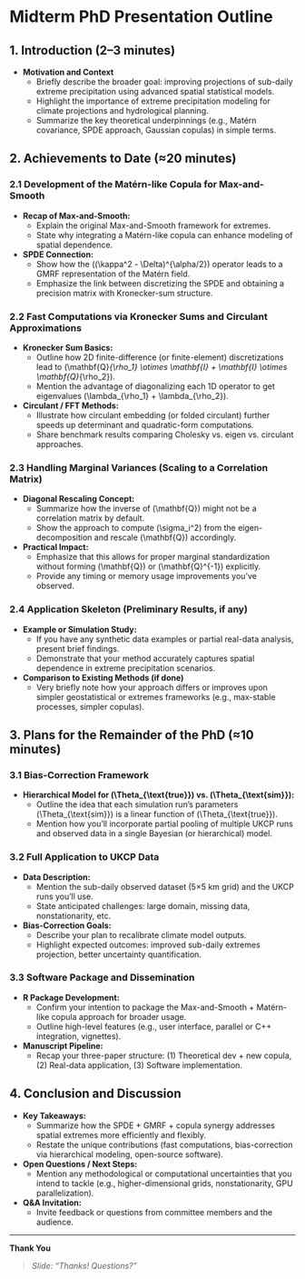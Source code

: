 # Midterm PhD Presentation Outline

## 1. Introduction (2–3 minutes)
- **Motivation and Context**  
  - Briefly describe the broader goal: improving projections of sub-daily extreme precipitation using advanced spatial statistical models.  
  - Highlight the importance of extreme precipitation modeling for climate projections and hydrological planning.  
  - Summarize the key theoretical underpinnings (e.g., Matérn covariance, SPDE approach, Gaussian copulas) in simple terms.

## 2. Achievements to Date (≈20 minutes)

### 2.1 Development of the Matérn-like Copula for Max-and-Smooth
- **Recap of Max-and-Smooth:**  
  - Explain the original Max-and-Smooth framework for extremes.  
  - State why integrating a Matérn-like copula can enhance modeling of spatial dependence.
- **SPDE Connection:**  
  - Show how the \((\kappa^2 - \Delta)^{\alpha/2}\) operator leads to a GMRF representation of the Matérn field.  
  - Emphasize the link between discretizing the SPDE and obtaining a precision matrix with Kronecker-sum structure.

### 2.2 Fast Computations via Kronecker Sums and Circulant Approximations
- **Kronecker Sum Basics:**  
  - Outline how 2D finite-difference (or finite-element) discretizations lead to \(\mathbf{Q}_{\rho_1} \otimes \mathbf{I} + \mathbf{I} \otimes \mathbf{Q}_{\rho_2}\).  
  - Mention the advantage of diagonalizing each 1D operator to get eigenvalues \(\lambda_{\rho_1} + \lambda_{\rho_2}\).  
- **Circulant / FFT Methods:**  
  - Illustrate how circulant embedding (or folded circulant) further speeds up determinant and quadratic-form computations.  
  - Share benchmark results comparing Cholesky vs. eigen vs. circulant approaches.

### 2.3 Handling Marginal Variances (Scaling to a Correlation Matrix)
- **Diagonal Rescaling Concept:**  
  - Summarize how the inverse of \(\mathbf{Q}\) might not be a correlation matrix by default.  
  - Show the approach to compute \(\sigma_i^2\) from the eigen-decomposition and rescale \(\mathbf{Q}\) accordingly.
- **Practical Impact:**  
  - Emphasize that this allows for proper marginal standardization without forming \(\mathbf{Q}\) or \(\mathbf{Q}^{-1}\) explicitly.  
  - Provide any timing or memory usage improvements you’ve observed.

### 2.4 Application Skeleton (Preliminary Results, if any)
- **Example or Simulation Study:**  
  - If you have any synthetic data examples or partial real-data analysis, present brief findings.  
  - Demonstrate that your method accurately captures spatial dependence in extreme precipitation scenarios.
- **Comparison to Existing Methods (if done)**  
  - Very briefly note how your approach differs or improves upon simpler geostatistical or extremes frameworks (e.g., max-stable processes, simpler copulas).

## 3. Plans for the Remainder of the PhD (≈10 minutes)

### 3.1 Bias-Correction Framework
- **Hierarchical Model for \(\Theta_{\text{true}}\) vs. \(\Theta_{\text{sim}}\):**  
  - Outline the idea that each simulation run’s parameters \(\Theta_{\text{sim}}\) is a linear function of \(\Theta_{\text{true}}\).  
  - Mention how you’ll incorporate partial pooling of multiple UKCP runs and observed data in a single Bayesian (or hierarchical) model.

### 3.2 Full Application to UKCP Data
- **Data Description:**  
  - Mention the sub-daily observed dataset (5×5 km grid) and the UKCP runs you’ll use.  
  - State anticipated challenges: large domain, missing data, nonstationarity, etc.
- **Bias-Correction Goals:**  
  - Describe your plan to recalibrate climate model outputs.  
  - Highlight expected outcomes: improved sub-daily extremes projection, better uncertainty quantification.

### 3.3 Software Package and Dissemination
- **R Package Development:**  
  - Confirm your intention to package the Max-and-Smooth + Matérn-like copula approach for broader usage.  
  - Outline high-level features (e.g., user interface, parallel or C++ integration, vignettes).
- **Manuscript Pipeline:**  
  - Recap your three-paper structure: (1) Theoretical dev + new copula, (2) Real-data application, (3) Software implementation.

## 4. Conclusion and Discussion
- **Key Takeaways:**  
  - Summarize how the SPDE + GMRF + copula synergy addresses spatial extremes more efficiently and flexibly.  
  - Restate the unique contributions (fast computations, bias-correction via hierarchical modeling, open-source software).
- **Open Questions / Next Steps:**  
  - Mention any methodological or computational uncertainties that you intend to tackle (e.g., higher-dimensional grids, nonstationarity, GPU parallelization).
- **Q&A Invitation:**  
  - Invite feedback or questions from committee members and the audience.

---

**Thank You**  
> *Slide: “Thanks! Questions?”*

